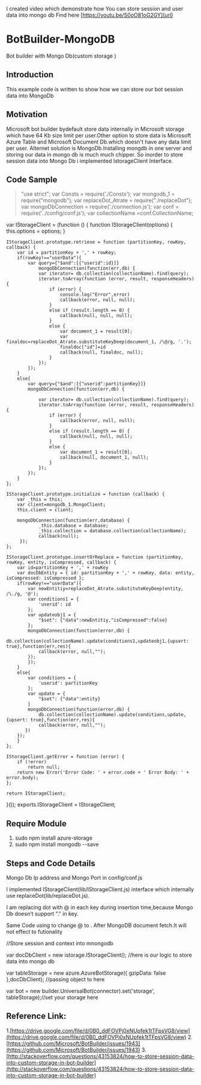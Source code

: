 I created video  which demonstrate how You can store session and user data into mongo db 
Find here [https://youtu.be/S0oO81oG2GY](url)
# BotBuilder-MongoDB
Bot builder with Mongo Db(custom storage )

## Introduction 
This example code is written to show how we can store our bot session data into MongoDb

## Motivation
Microsoft bot builder bydefault store data  internally in Microsoft storage which have 64 Kb size limit per user.Other option to store data is Microsoft Azure Table and Microsoft Document Db.which doesn't have any data limit per user.
Alternet solution is MongoDb.Installing mongdb in one server and storing our data in mongo db is much much chipper.
So inorder to store session data into Mongo Db i implemented IstorageClient Interface.

## Code Sample

> "use strict";
var Consts = require('./Consts');
var mongodb_1 = require("mongodb");
var replaceDot_Atrate = require("./replaceDot");
var mongoDbConnection = require('./connection.js');
var conf = require('../config/conf.js');
var collectionName =conf.CollectionName;

var IStorageClient = (function () {
    function IStorageClient(options) {
        this.options = options;
    }
    
    IStorageClient.prototype.retrieve = function (partitionKey, rowKey, callback) {
        var id = partitionKey + ',' + rowKey;
        if(rowKey!=="userData"){
            var query={"$and":[{"userid":id}]}
                mongoDbConnection(function(err,db) {
                var iterator= db.collection(collectionName).find(query);
                iterator.toArray(function (error, result, responseHeaders) {
                    if (error) {
                        console.log("Error",error)
                        callback(error, null, null);
                    }
                    else if (result.length == 0) {
                        callback(null, null, null);
                    }
                    else {
                        var document_1 = result[0];
                        var finaldoc=replaceDot_Atrate.substituteKeyDeep(document_1, /\@/g, '.');
                        finaldoc["id"]=id
                        callback(null, finaldoc, null);
                    }
                });
            }); 
        }
        else{
            var query={"$and":[{"userid":partitionKey}]}
            mongoDbConnection(function(err,db) { 

                var iterator= db.collection(collectionName).find(query);
                iterator.toArray(function (error, result, responseHeaders) {
                    if (error) {
                        callback(error, null, null);
                    }
                    else if (result.length == 0) {
                        callback(null, null, null);
                    }
                    else {
                        var document_1 = result[0];
                        callback(null, document_1, null);
                    }
                });
            });
        }
    };
    
    IStorageClient.prototype.initialize = function (callback) {
        var _this = this;
        var client=mongodb_1.MongoClient;
        this.client = client;
     
        mongoDbConnection(function(err,database) {    
                _this.database = database;
                _this.collection = database.collection(collectionName);
                callback(null);
         });
    };

    IStorageClient.prototype.insertOrReplace = function (partitionKey, rowKey, entity, isCompressed, callback) {
        var id=partitionKey + ',' + rowKey
        var docDbEntity = { id: partitionKey + ',' + rowKey, data: entity, isCompressed: isCompressed };
        if(rowKey!=="userData"){
            var newEntitiy=replaceDot_Atrate.substituteKeyDeep(entity, /\./g, '@');
            var conditions1 = {
                'userid': id
            };
            var updateobj1 = {
                "$set": {"data":newEntitiy,"isCompressed":false}
            };   
            mongoDbConnection(function(error,db) {    
                db.collection(collectionName).update(conditions1,updateobj1,{upsert: true},function(err,res){
                callback(error, null,"");
            });
            });
        }
        else{
            var conditions = {
                'userid': partitionKey
            };
            var update = {
                "$set": {"data":entity}
            }
            mongoDbConnection(function(error,db) {    
                db.collection(collectionName).update(conditions,update,{upsert: true},function(err,res){
                callback(error, null,"");
           })
        });
        } 
    };
    
    IStorageClient.getError = function (error) {
        if (!error)
            return null;
        return new Error('Error Code: ' + error.code + ' Error Body: ' + error.body);
    };
    
    return IStorageClient;
}());
exports.IStorageClient = IStorageClient;





## Require Module 
1. sudo npm install azure-storage
2. sudo npm install mongodb --save

## Steps and Code Details
Mongo Db Ip address and Mongo Port in config/conf.js

I implemented IStorageClient(lib/IStorageClient.js) interface which internally use replaceDot(lib/replaceDot.js).

I am  replacing dot with @ in each key during insertion time,because Mongo Db doesn't support "." in key.

Same Code using to change @ to . After MongoDB document fetch.It will not effect to futionality


//Store session and context into mnongodb

var docDbClient = new istorage.IStorageClient();  //here is our logic to store data into mongo db  

var tableStorage = new azure.AzureBotStorage({ gzipData: false },docDbClient); //passing object to here

var bot = new builder.UniversalBot(connector).set('storage', tableStorage);//set your storage here

## Reference Link:
1.[https://drive.google.com/file/d/0B0_ddFOVPj0xNUpfek1tTFpsVG8/view](https://drive.google.com/file/d/0B0_ddFOVPj0xNUpfek1tTFpsVG8/view)
2. [https://github.com/Microsoft/BotBuilder/issues/1943](https://github.com/Microsoft/BotBuilder/issues/1943)
3. [http://stackoverflow.com/questions/43153824/how-to-store-session-data-into-custom-storage-in-bot-builder](http://stackoverflow.com/questions/43153824/how-to-store-session-data-into-custom-storage-in-bot-builder)
